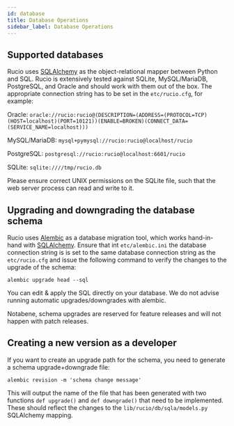 ```yaml
---
id: database
title: Database Operations
sidebar_label: Database Operations
---
```


## Supported databases

Rucio uses [SQLAlchemy](https://www.sqlalchemy.org/) as the object-relational mapper between Python and SQL. Rucio is extensively tested against SQLite, MySQL/MariaDB, PostgreSQL, and Oracle and should work with them out of the box. The appropriate connection string has to be set in the `etc/rucio.cfg`, for example:

Oracle: `oracle://rucio:rucio@(DESCRIPTION=(ADDRESS=(PROTOCOL=TCP)(HOST=localhost)(PORT=10121))(ENABLE=BROKEN)(CONNECT_DATA=(SERVICE_NAME=localhost)))`

MySQL/MariaDB: `mysql+pymysql://rucio:rucio@localhost/rucio`

PostgreSQL: `postgresql://rucio:rucio@localhost:6601/rucio`

SQLite: `sqlite:////tmp/rucio.db`

Please ensure correct UNIX permissions on the SQLite file, such that the web server process can read and write to it.

## Upgrading and downgrading the database schema

Rucio uses [Alembic](http://alembic.zzzcomputing.com/en/latest/) as a database migration tool, which works hand-in-hand with [SQLAlchemy](https://www.sqlalchemy.org/). Ensure that int `etc/alembic.ini` the database connection string is is set to the same database connection string as the `etc/rucio.cfg` and issue the following command to verify the changes to the upgrade of the schema:

`alembic upgrade head --sql`

You can edit & apply the SQL directly on your database. We do not advise running automatic upgrades/downgrades with alembic.

Notabene, schema upgrades are reserved for feature releases and will not happen with patch releases.

## Creating a new version as a developer

If you want to create an upgrade path for the schema, you need to generate a schema upgrade+downgrade file:

`alembic revision -m 'schema change message'`

This will output the name of the file that has been generated with two functions `def upgrade()` and `def downgrade()` that need to be implemented. These should reflect the changes to the `lib/rucio/db/sqla/models.py` SQLAlchemy mapping.
